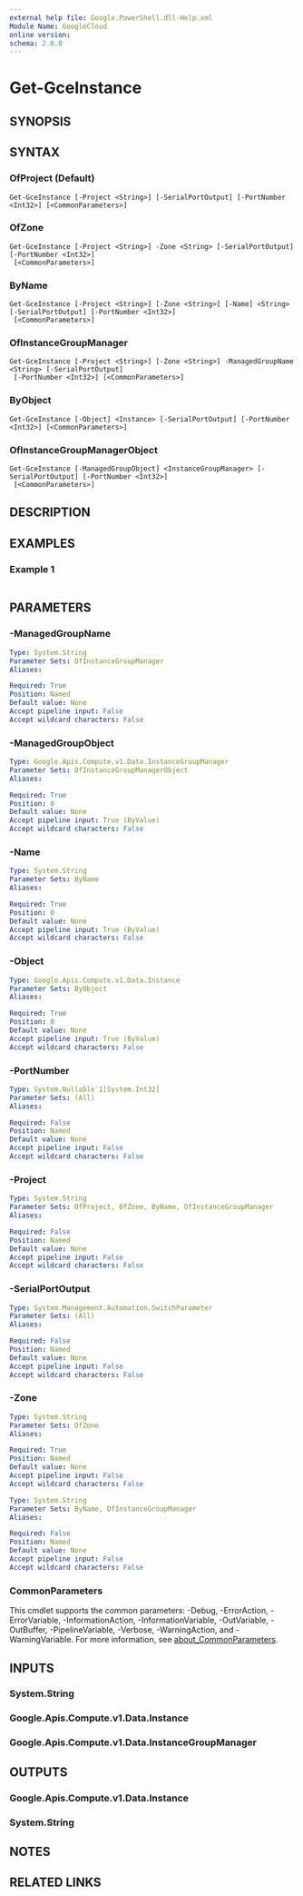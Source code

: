 ```yaml
---
external help file: Google.PowerShell.dll-Help.xml
Module Name: GoogleCloud
online version:
schema: 2.0.0
---
```


# Get-GceInstance

## SYNOPSIS


## SYNTAX

### OfProject (Default)
```
Get-GceInstance [-Project <String>] [-SerialPortOutput] [-PortNumber <Int32>] [<CommonParameters>]
```

### OfZone
```
Get-GceInstance [-Project <String>] -Zone <String> [-SerialPortOutput] [-PortNumber <Int32>]
 [<CommonParameters>]
```

### ByName
```
Get-GceInstance [-Project <String>] [-Zone <String>] [-Name] <String> [-SerialPortOutput] [-PortNumber <Int32>]
 [<CommonParameters>]
```

### OfInstanceGroupManager
```
Get-GceInstance [-Project <String>] [-Zone <String>] -ManagedGroupName <String> [-SerialPortOutput]
 [-PortNumber <Int32>] [<CommonParameters>]
```

### ByObject
```
Get-GceInstance [-Object] <Instance> [-SerialPortOutput] [-PortNumber <Int32>] [<CommonParameters>]
```

### OfInstanceGroupManagerObject
```
Get-GceInstance [-ManagedGroupObject] <InstanceGroupManager> [-SerialPortOutput] [-PortNumber <Int32>]
 [<CommonParameters>]
```

## DESCRIPTION


## EXAMPLES

### Example 1
```powershell

```



## PARAMETERS

### -ManagedGroupName


```yaml
Type: System.String
Parameter Sets: OfInstanceGroupManager
Aliases:

Required: True
Position: Named
Default value: None
Accept pipeline input: False
Accept wildcard characters: False
```

### -ManagedGroupObject


```yaml
Type: Google.Apis.Compute.v1.Data.InstanceGroupManager
Parameter Sets: OfInstanceGroupManagerObject
Aliases:

Required: True
Position: 0
Default value: None
Accept pipeline input: True (ByValue)
Accept wildcard characters: False
```

### -Name


```yaml
Type: System.String
Parameter Sets: ByName
Aliases:

Required: True
Position: 0
Default value: None
Accept pipeline input: True (ByValue)
Accept wildcard characters: False
```

### -Object


```yaml
Type: Google.Apis.Compute.v1.Data.Instance
Parameter Sets: ByObject
Aliases:

Required: True
Position: 0
Default value: None
Accept pipeline input: True (ByValue)
Accept wildcard characters: False
```

### -PortNumber


```yaml
Type: System.Nullable`1[System.Int32]
Parameter Sets: (All)
Aliases:

Required: False
Position: Named
Default value: None
Accept pipeline input: False
Accept wildcard characters: False
```

### -Project


```yaml
Type: System.String
Parameter Sets: OfProject, OfZone, ByName, OfInstanceGroupManager
Aliases:

Required: False
Position: Named
Default value: None
Accept pipeline input: False
Accept wildcard characters: False
```

### -SerialPortOutput


```yaml
Type: System.Management.Automation.SwitchParameter
Parameter Sets: (All)
Aliases:

Required: False
Position: Named
Default value: None
Accept pipeline input: False
Accept wildcard characters: False
```

### -Zone


```yaml
Type: System.String
Parameter Sets: OfZone
Aliases:

Required: True
Position: Named
Default value: None
Accept pipeline input: False
Accept wildcard characters: False
```

```yaml
Type: System.String
Parameter Sets: ByName, OfInstanceGroupManager
Aliases:

Required: False
Position: Named
Default value: None
Accept pipeline input: False
Accept wildcard characters: False
```

### CommonParameters
This cmdlet supports the common parameters: -Debug, -ErrorAction, -ErrorVariable, -InformationAction, -InformationVariable, -OutVariable, -OutBuffer, -PipelineVariable, -Verbose, -WarningAction, and -WarningVariable. For more information, see [about_CommonParameters](http://go.microsoft.com/fwlink/?LinkID=113216).

## INPUTS

### System.String

### Google.Apis.Compute.v1.Data.Instance

### Google.Apis.Compute.v1.Data.InstanceGroupManager

## OUTPUTS

### Google.Apis.Compute.v1.Data.Instance

### System.String

## NOTES

## RELATED LINKS

